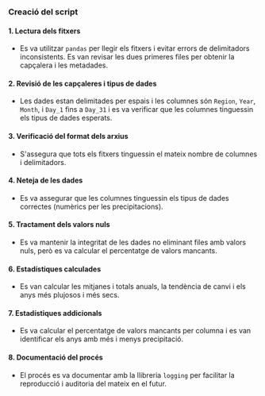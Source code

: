 ### Creació del script

#### 1. **Lectura dels fitxers**
   - Es va utilitzar `pandas` per llegir els fitxers i evitar errors de delimitadors inconsistents. Es van revisar les dues primeres files per obtenir la capçalera i les metadades.

#### 2. **Revisió de les capçaleres i tipus de dades**
   - Les dades estan delimitades per espais i les columnes són `Region`, `Year`, `Month`, i `Day_1` fins a `Day_31` i es va verificar que les columnes tinguessin els tipus de dades esperats.

#### 3. **Verificació del format dels arxius**
   - S'assegura que tots els fitxers tinguessin el mateix nombre de columnes i delimitadors.

#### 4. **Neteja de les dades**
   - Es va assegurar que les columnes tinguessin els tipus de dades correctes (numèrics per les precipitacions).
   
#### 5. **Tractament dels valors nuls**
   - Es va mantenir la integritat de les dades no eliminant files amb valors nuls, però es va calcular el percentatge de valors mancants.

#### 6. **Estadístiques calculades**
   - Es van calcular les mitjanes i totals anuals, la tendència de canvi i els anys més plujosos i més secs.

#### 7. **Estadístiques addicionals**
   - Es va calcular el percentatge de valors mancants per columna i es van identificar els anys amb més i menys precipitació.

#### 8. **Documentació del procés**
   - El procés es va documentar amb la llibreria `logging` per facilitar la reproducció i auditoria del mateix en el futur.
